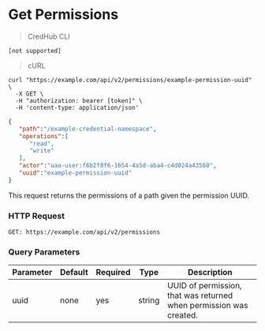 # Get Permissions

> CredHub CLI

```shell
[not supported]
```

> cURL

```shell
curl "https://example.com/api/v2/permissions/example-permission-uuid" \
  -X GET \
  -H "authorization: bearer [token]" \
  -H 'content-type: application/json'
```

```json
{
   "path":"/example-credential-namespace",
   "operations":[
      "read",
      "write"
   ],
   "actor":"uaa-user:f6b2f8f6-1654-4a5d-aba4-c4d024a43560",
   "uuid":"example-permission-uuid"
} 
```

This request returns the permissions of a path given the permission UUID. 

### HTTP Request

`GET: https://example.com/api/v2/permissions`

### Query Parameters

Parameter | Default | Required | Type | Description
--------- | --------- | --------- | --------- | -----------
uuid | none | yes | string | UUID of permission, that was returned when permission was created.
